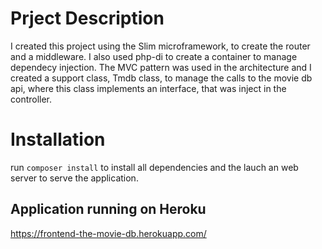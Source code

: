 # Prject Description

I created this project using the Slim microframework, to create the router and a middleware. 
I also used php-di to create a container to manage dependecy injection. 
The MVC pattern was used in the architecture and I created a support class, Tmdb class, 
to manage the calls to the movie db api, where this class implements an interface, that was inject in the controller.

# Installation

run `composer install` to install all dependencies and the lauch an web server to serve the application.

## Application running on Heroku

https://frontend-the-movie-db.herokuapp.com/

